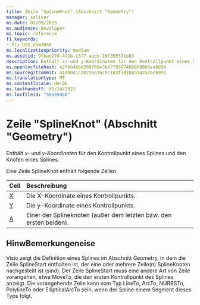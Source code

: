 ```yaml
---
title: Zeile "SplineKnot" (Abschnitt "Geometry")
manager: soliver
ms.date: 03/09/2015
ms.audience: Developer
ms.topic: reference
f1_keywords:
- Vis_DSS.chm3050
ms.localizationpriority: medium
ms.assetid: 9fbae27d-4f1b-c5f7-aacb-16f359331e83
description: Enthält x- und y-Koordinaten für den Kontrollpunkt eines Splines und den Knoten eines Splines.
ms.openlocfilehash: e2fb84bbd269768e3bd7f85874bb8f8865ea8d94
ms.sourcegitcommit: a1d9041c20256616c9c183f7d1049142a7ac6991
ms.translationtype: MT
ms.contentlocale: de-DE
ms.lasthandoff: 09/24/2021
ms.locfileid: "59559460"
---
```

# <a name="splineknot-row-geometry-section"></a>Zeile "SplineKnot" (Abschnitt "Geometry")

Enthält  *x-*  und  *y-Koordinaten*  für den Kontrollpunkt eines Splines und den Knoten eines Splines. 
  
Eine Zeile SplineKnot enthält folgende Zellen.
  
|**Cell**|**Beschreibung**|
|:-----|:-----|
|[X](x-cell-geometry-section.md) <br/> |Die  X-Koordinate eines Kontrollpunkts.  <br/> |
|[Y](y-cell-geometry-section.md) <br/> |Die  y-Koordinate eines Kontrollpunkts.  <br/> |
|[A](a-cell-geometry-section.md) <br/> |Einer der Splineknoten (außer dem letzten bzw. den ersten beiden).  <br/> |
   
## <a name="remarks"></a>HinwBemerkungeneise

Visio zeigt die Definition eines Splines im Abschnitt Geometry, in dem die Zeile SplineStart enthalten ist, der eine oder mehrere Zeile(n) SplineKnoten nachgestellt ist (sind). Der Zeile SplineStart muss eine andere Art von Zeile vorangehen, etwa MoveTo, die den ersten Kontrollpunkt des Splines anzeigt. Die vorangehende Zeile kann vom Typ LineTo, ArcTo, NURBSTo, PolylineTo oder EllipticalArcTo sein, wenn der Spline einem Segment dieses Typs folgt.
  

